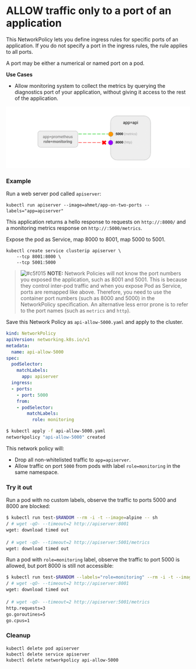 # ALLOW traffic only to a port of an application

This NetworkPolicy lets you define ingress rules for specific ports
of an application. If you do not specify a port in the
ingress rules, the rule applies to all ports.

A port may be either a numerical or named port on a pod.

**Use Cases**
- Allow monitoring system to collect the metrics by querying the diagnostics
  port of your application, without giving it access to the rest of the
  application.

![Diagram of ALLOW traffic only to a port of an application policy](img/9.gif)

### Example

Run a web server pod called `apiserver`:

    kubectl run apiserver --image=ahmet/app-on-two-ports --labels="app=apiserver"

This application returns a hello response to requests on `http://:8000/`
and a monitoring metrics response on `http://:5000/metrics`.

Expose the pod as Service, map 8000 to 8001, map 5000 to 5001.

    kubectl create service clusterip apiserver \
        --tcp 8001:8000 \
        --tcp 5001:5000

> ![#c5f015](https://placehold.it/15/c5f015/000000?text=+) **NOTE:**
> Network Policies will not know the port numbers you exposed the application,
> such as 8001 and 5001. This is because they control inter-pod traffic and
> when you expose Pod as Service, ports are remapped like above. Therefore,
> you need to use the container port numbers (such as 8000 and 5000) in the
> NetworkPolicy specification.
> An alternative less error prone is to refer to the port names (such as `metrics` and `http`).

Save this Network Policy as `api-allow-5000.yaml` and apply to
the cluster.

```yaml
kind: NetworkPolicy
apiVersion: networking.k8s.io/v1
metadata:
  name: api-allow-5000
spec:
  podSelector:
    matchLabels:
      app: apiserver
  ingress:
  - ports:
    - port: 5000
    from:
    - podSelector:
        matchLabels:
          role: monitoring
```

```sh
$ kubectl apply -f api-allow-5000.yaml
networkpolicy "api-allow-5000" created
```

This network policy will:

- Drop all non-whitelisted traffic to `app=apiserver`.
- Allow traffic on port `5000` from pods with label
  `role=monitoring` in the same namespace.

### Try it out

Run a pod with no custom labels, observe the traffic to ports
5000 and 8000 are blocked:

```sh
$ kubectl run test-$RANDOM --rm -i -t --image=alpine -- sh
/ # wget -qO- --timeout=2 http://apiserver:8001
wget: download timed out

/ # wget -qO- --timeout=2 http://apiserver:5001/metrics
wget: download timed out
```

Run a pod with `role=monitoring` label, observe the traffic to
port 5000 is allowed, but port 8000 is still not accessible:


```sh
$ kubectl run test-$RANDOM --labels="role=monitoring" --rm -i -t --image=alpine -- sh
/ # wget -qO- --timeout=2 http://apiserver:8001
wget: download timed out

/ # wget -qO- --timeout=2 http://apiserver:5001/metrics
http.requests=3
go.goroutines=5
go.cpus=1
```

### Cleanup

    kubectl delete pod apiserver
    kubectl delete service apiserver
    kubectl delete networkpolicy api-allow-5000

